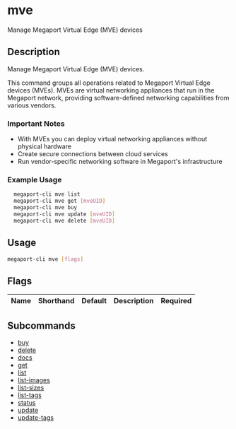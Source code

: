 # mve

Manage Megaport Virtual Edge (MVE) devices

## Description

Manage Megaport Virtual Edge (MVE) devices.

This command groups all operations related to Megaport Virtual Edge devices (MVEs). MVEs are virtual networking appliances that run in the Megaport network, providing software-defined networking capabilities from various vendors.

### Important Notes
  - With MVEs you can deploy virtual networking appliances without physical hardware
  - Create secure connections between cloud services
  - Run vendor-specific networking software in Megaport's infrastructure

### Example Usage

```sh
  megaport-cli mve list
  megaport-cli mve get [mveUID]
  megaport-cli mve buy
  megaport-cli mve update [mveUID]
  megaport-cli mve delete [mveUID]
```

## Usage

```sh
megaport-cli mve [flags]
```


## Flags

| Name | Shorthand | Default | Description | Required |
|------|-----------|---------|-------------|----------|

## Subcommands
* [buy](megaport-cli_mve_buy.md)
* [delete](megaport-cli_mve_delete.md)
* [docs](megaport-cli_mve_docs.md)
* [get](megaport-cli_mve_get.md)
* [list](megaport-cli_mve_list.md)
* [list-images](megaport-cli_mve_list-images.md)
* [list-sizes](megaport-cli_mve_list-sizes.md)
* [list-tags](megaport-cli_mve_list-tags.md)
* [status](megaport-cli_mve_status.md)
* [update](megaport-cli_mve_update.md)
* [update-tags](megaport-cli_mve_update-tags.md)

